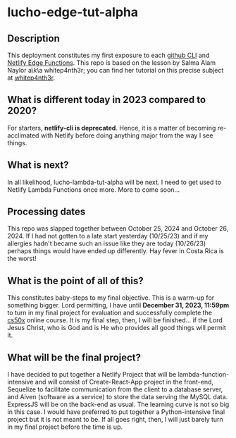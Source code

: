 # lucho-edge-tut-alpha

## Description
This deployment constitutes my first exposure to each [github CLI](https://cli.github.com/) and [Netlify Edge Functions](https://docs.netlify.com/edge-functions/overview/). This repo is based on the lesson by Salma Alam Naylor a\k\a whitep4nth3r; you can find her tutorial on this precise subject at [whitep4nth3r](https://whitep4nth3r.com/blog/what-is-the-edge-serverless-functions/ "We're all living on it. But what exactly is The Edge?").

## What is different today in 2023 compared to 2020?
For starters, **netlify-cli is deprecated**. Hence, it is a matter of becoming re-acclimated with Netlify before doing anything major from the way I see things. 

## What is next?
In all likelihood, lucho-lambda-tut-alpha will be next. I need to get used to Netlify Lambda Functions once more. More to come soon...

## Processing dates
This repo was slapped together between October 25, 2024 and October 26, 2024. If I had not gotten to a late start yesterday (10/25/23) and if my allergies hadn't became such an issue like they are today (10/26/23) perhaps things would have ended up differently. Hay fever in Costa Rica is the worst!

## What is the point of all of this?
This constitutes baby-steps to my final objective. This is a warm-up for something bigger. Lord permitting, I have until **December 31, 2023, 11:59pm** to turn in my final project for evaluation and successfully complete the [cs50x](https://cs50.harvard.edu/x/2023/ "This is CS50") online course. It is my final step, then, I will be finished&hellip; if the Lord Jesus Christ, who is God and is He who provides all good things will permit it. 

## What will be the final project?
I have decided to put together a Netlify Project that will be lambda-function-intensive and will consist of Create-React-App project in the front-end, Sequelize to facilitate communication from the client to a database server, and Aiven (software as a service) to store the data serving the MySQL data. ExpressJS will be on the back-end as usual. The learning curve is not so big in this case. I would have preferred to put together a Python-intensive final project but it is not meant to be. If all goes right, then, I will just barely turn in my final project before the time is up. 
